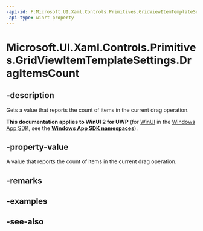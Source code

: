 ```yaml
---
-api-id: P:Microsoft.UI.Xaml.Controls.Primitives.GridViewItemTemplateSettings.DragItemsCount
-api-type: winrt property
---
```


<!-- Property syntax
public int DragItemsCount { get; }
-->

# Microsoft.UI.Xaml.Controls.Primitives.GridViewItemTemplateSettings.DragItemsCount

## -description
Gets a value that reports the count of items in the current drag operation.

**This documentation applies to WinUI 2 for UWP** (for [WinUI](/windows/apps/winui/winui3/) in the [Windows App SDK](/windows/apps/windows-app-sdk/), see the **[Windows App SDK namespaces](/windows/windows-app-sdk/api/winrt/)**).

## -property-value
A value that reports the count of items in the current drag operation.

## -remarks

## -examples

## -see-also
